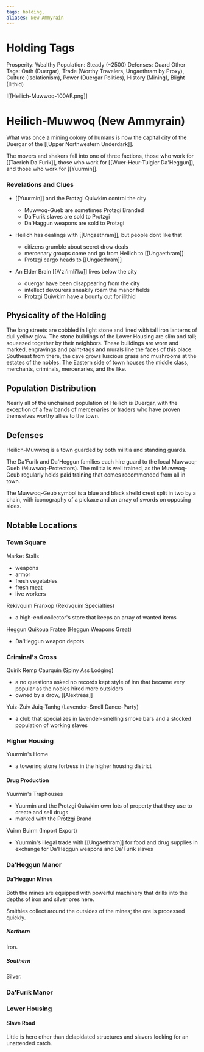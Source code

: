 ```yaml
---
tags: holding,
aliases: New Ammyrain
---
```


# Holding Tags
Prosperity: Wealthy
Population: Steady (~2500)
Defenses: Guard
Other Tags: Oath (Duergar), Trade (Worthy Travelers, Ungaethram by Proxy), Culture (Isolationism), Power (Duergar Politics), History (Mining), Blight (Ilithid)

![[Heilich-Muwwoq-100AF.png]]

# Heilich-Muwwoq (New Ammyrain)
What was once a mining colony of humans is now the capital city of the Duergar of the [[Upper Northwestern Underdark]].

The movers and shakers fall into one of three factions, those who work for [[Taerich Da'Furik]], those who work for [[Wuer-Heur-Tuigier Da'Heggun]], and those who work for [[Yuurmin]].

### Revelations and Clues
- [[Yuurmin]] and the Protzgi Quiwkim control the city 
	- Muwwoq-Gueb are sometimes Protzgi Branded
	- Da'Furik slaves are sold to Protzgi
	- Da'Haggun weapons are sold to Protzgi

- Heilich has dealings with [[Ungaethram]], but people dont like that
	- citizens grumble about secret drow deals
	- mercenary groups come and go from Heilich to [[Ungaethram]]
	- Protzgi cargo heads to [[Ungaethram]]

- An Elder Brain [[A'zi'imli'ku]] lives below the city
	- duergar have been disappearing from the city
	- intellect devourers sneakily roam the manor fields
	- Protzgi Quiwkim have a bounty out for ilithid

## Physicality of the Holding
The long streets are cobbled in light stone and lined with tall iron lanterns of dull yellow glow. The stone buildings of the Lower Housing are slim and tall; squeezed together by their neighbors. These buildings are worn and marked, engravings and paint-tags and murals line the faces of this place. Southeast from there, the cave grows luscious grass and mushrooms at the estates of the nobles. The Eastern side of town houses the middle class, merchants, criminals, mercenaries, and the like.

## Population Distribution
Nearly all of the unchained population of Heilich is Duergar, with the exception of a few bands of mercenaries or traders who have proven themselves worthy allies to the town.

## Defenses
Heilich-Muwwoq is a town guarded by both militia and standing guards. 

The Da'Furik and Da'Heggun families each hire guard to the local Muwwoq-Gueb (Muwwoq-Protectors). The militia is well trained, as the Muwwoq-Geub regularly holds paid training that comes recommended from all in town.

The Muwwoq-Geub symbol is a blue and black sheild crest split in two by a chain, with iconography of a pickaxe and an array of swords on opposing sides.

## Notable Locations

### Town Square
Market Stalls
- weapons
- armor
- fresh vegetables
- fresh meat
- live workers

Rekivquim Franxop (Rekivquim Specialties)
- a high-end collector's store that keeps an array of wanted items

Heggun Quikoua Fratee (Heggun Weapons Great)
- Da'Heggun weapon depots


### Criminal's Cross
Quirik Remp Caurquin (Spiny Ass Lodging)
- a no questions asked no records kept style of inn that became very popular as the nobles hired more outsiders
- owned by a drow, [[Alextreas]]

Yuiz-Zuiv Juiq-Tanhg (Lavender-Smell Dance-Party)
- a club that specializes in lavender-smelling smoke bars and a stocked population of working slaves


### Higher Housing
Yuurmin's Home
- a towering stone fortress in the higher housing district

#### Drug Production
Yuurmin's Traphouses
- Yuurmin and the Protzgi Quiwkim own lots of property that they use to create and sell drugs
- marked with the Protzgi Brand

Vuirm Buirm (Import Export)
- Yuurmin's illegal trade with [[Ungaethram]] for food and drug supplies in exchange for Da'Heggun weapons and Da'Furik slaves

### Da'Heggun Manor
#### Da'Heggun Mines
Both the mines are equipped with powerful machinery that drills into the depths of iron and silver ores here.

Smithies collect around the outsides of the mines; the ore is processed quickly. 

##### Northern
Iron.

##### Southern
Silver.

### Da'Furik Manor
### Lower Housing
#### Slave Road
Little is here other than delapidated structures and slavers looking for an unattended catch.